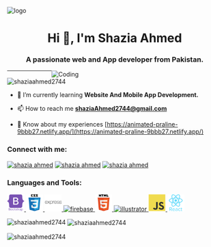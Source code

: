 ![logo](https://document-export.canva.com/8jOyQ/DAFIlM8jOyQ/28/thumbnail/0001.png?X-Amz-Algorithm=AWS4-HMAC-SHA256&X-Amz-Credential=AKIAQYCGKMUHWDTJW6UD%2F20220806%2Fus-east-1%2Fs3%2Faws4_request&X-Amz-Date=20220806T134309Z&X-Amz-Expires=35499&X-Amz-Signature=7f47e3a80ca55c1faaf908d95b88febba057743fbd2e49eb866aa83f0459d517&X-Amz-SignedHeaders=host&response-expires=Sat%2C%2006%20Aug%202022%2023%3A34%3A48%20GMT)

<h1 align="center">Hi 👋, I'm Shazia Ahmed</h1>
<h3 align="center">A passionate web and App developer from Pakistan.</h3>

<img align="right" alt="Coding" width="400" src="https://miro.medium.com/max/1400/1*qdAW1TjCN57h1lbuuzvchg.gif">

<hr>


<p align="left"> <img src="https://komarev.com/ghpvc/?username=shaziaahmed2744&label=Profile%20views&color=0e75b6&style=flat" alt="shaziaahmed2744" /> </p>

- 🌱 I’m currently learning **Website And Mobile App Development.**

- 📫 How to reach me **shaziaAhmed2744@gmail.com**

- 📄 Know about my experiences [https://animated-praline-9bbb27.netlify.app/](https://animated-praline-9bbb27.netlify.app/)

<h3 align="left">Connect with me:</h3>
<p align="left">
<a href="https://linkedin.com/in/shazia ahmed" target="blank"><img align="center" src="https://raw.githubusercontent.com/rahuldkjain/github-profile-readme-generator/master/src/images/icons/Social/linked-in-alt.svg" alt="shazia ahmed" height="30" width="40" /></a>
<a href="https://fb.com/shazia ahmed" target="blank"><img align="center" src="https://raw.githubusercontent.com/rahuldkjain/github-profile-readme-generator/master/src/images/icons/Social/facebook.svg" alt="shazia ahmed" height="30" width="40" /></a>
<a href="https://instagram.com/shazia ahmed" target="blank"><img align="center" src="https://raw.githubusercontent.com/rahuldkjain/github-profile-readme-generator/master/src/images/icons/Social/instagram.svg" alt="shazia ahmed" height="30" width="40" /></a>
</p>

<h3 align="left">Languages and Tools:</h3>
<p align="left"> <a href="https://getbootstrap.com" target="_blank" rel="noreferrer"> <img src="https://raw.githubusercontent.com/devicons/devicon/master/icons/bootstrap/bootstrap-plain-wordmark.svg" alt="bootstrap" width="40" height="40"/> </a> <a href="https://www.w3schools.com/css/" target="_blank" rel="noreferrer"> <img src="https://raw.githubusercontent.com/devicons/devicon/master/icons/css3/css3-original-wordmark.svg" alt="css3" width="40" height="40"/> </a> <a href="https://expressjs.com" target="_blank" rel="noreferrer"> <img src="https://raw.githubusercontent.com/devicons/devicon/master/icons/express/express-original-wordmark.svg" alt="express" width="40" height="40"/> </a> <a href="https://firebase.google.com/" target="_blank" rel="noreferrer"> <img src="https://www.vectorlogo.zone/logos/firebase/firebase-icon.svg" alt="firebase" width="40" height="40"/> </a> <a href="https://www.w3.org/html/" target="_blank" rel="noreferrer"> <img src="https://raw.githubusercontent.com/devicons/devicon/master/icons/html5/html5-original-wordmark.svg" alt="html5" width="40" height="40"/> </a> <a href="https://www.adobe.com/in/products/illustrator.html" target="_blank" rel="noreferrer"> <img src="https://www.vectorlogo.zone/logos/adobe_illustrator/adobe_illustrator-icon.svg" alt="illustrator" width="40" height="40"/> </a> <a href="https://developer.mozilla.org/en-US/docs/Web/JavaScript" target="_blank" rel="noreferrer"> <img src="https://raw.githubusercontent.com/devicons/devicon/master/icons/javascript/javascript-original.svg" alt="javascript" width="40" height="40"/> </a> <a href="https://reactjs.org/" target="_blank" rel="noreferrer"> <img src="https://raw.githubusercontent.com/devicons/devicon/master/icons/react/react-original-wordmark.svg" alt="react" width="40" height="40"/> </a> </p>

<p><img align="left" src="https://github-readme-stats.vercel.app/api/top-langs?username=shaziaahmed2744&show_icons=true&locale=en&layout=compact" alt="shaziaahmed2744" /></p>

<p>&nbsp;<img align="center" src="https://github-readme-stats.vercel.app/api?username=shaziaahmed2744&show_icons=true&locale=en" alt="shaziaahmed2744" /></p>

<p><img align="center" src="https://github-readme-streak-stats.herokuapp.com/?user=shaziaahmed2744&" alt="shaziaahmed2744" /></p>

